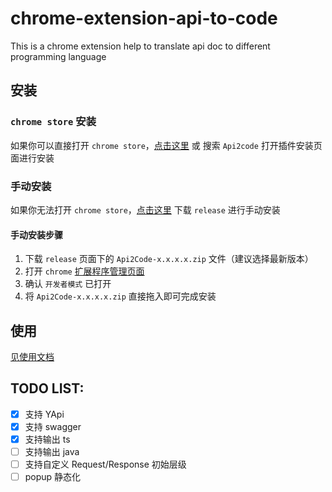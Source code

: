 # chrome-extension-api-to-code
This is a chrome extension help to translate api doc to different programming language

## 安装
### `chrome store` 安装
如果你可以直接打开 `chrome store`，[点击这里](https://chrome.google.com/webstore/detail/api2code/dbbfiofnhjdopgpkoagbdcnccakpjcgo) 或 搜索 `Api2code` 打开插件安装页面进行安装

### 手动安装
如果你无法打开 `chrome store`，[点击这里](https://github.com/hannq/chrome-extension-api-to-code/releases) 下载 `release` 进行手动安装

#### 手动安装步骤
1. 下载 `release` 页面下的 `Api2Code-x.x.x.x.zip` 文件（建议选择最新版本）
2. 打开 `chrome` [扩展程序管理页面](chrome://extensions/)
3. 确认 `开发者模式` 已打开
4. 将 `Api2Code-x.x.x.x.zip` 直接拖入即可完成安装

## 使用

[见使用文档](https://hannq.github.io/chrome-extension-api-to-code/)

## TODO LIST:
- [x] 支持 YApi
- [x] 支持 swagger
- [x] 支持输出 ts
- [ ] 支持输出 java
- [ ] 支持自定义 Request/Response 初始层级
- [ ] popup 静态化
